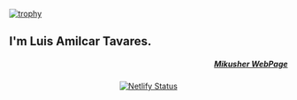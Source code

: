 [![trophy](https://github-profile-trophy.vercel.app/?username=mikusher)](https://www.mikusher.com/)

<h2>I'm Luis Amilcar Tavares.</h2>
<h5 align="right">
  <a href="https://www.mikusher.com/" target="_blank">Mikusher WebPage</a>
</h5>
<p align="center">
  <a href="https://app.netlify.com/sites/mikusher/deploys" target="_blank">
    <img src="https://api.netlify.com/api/v1/badges/02c464d3-8344-41f8-a5d5-38bf28e9e980/deploy-status" alt="Netlify Status" />
  </a>
</p>

